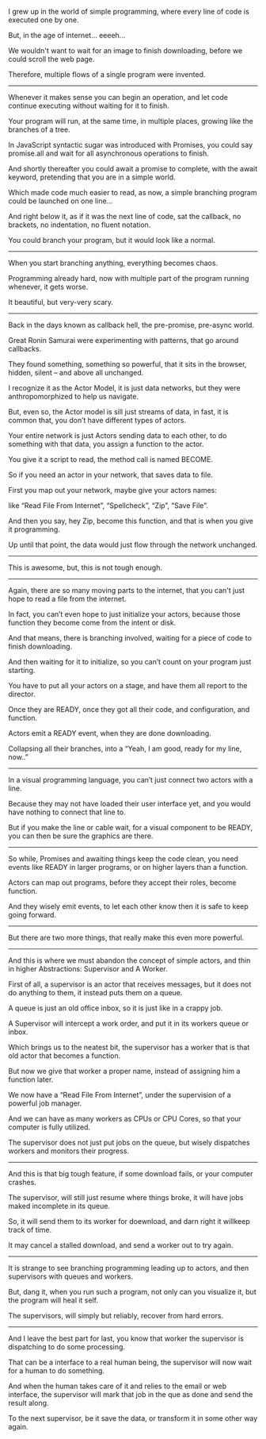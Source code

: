 I grew up in the world of simple programming,
where every line of code is executed one by one.

But,
in the age of internet… eeeeh...

We wouldn't want to wait for an image to finish downloading,
before we could scroll the web page.

Therefore,
multiple flows of a single program were invented.

---

Whenever it makes sense you can begin an operation,
and let code continue executing without waiting for it to finish.

Your program will run, at the same time,
in multiple places, growing like the branches of a tree.

In JavaScript syntactic sugar was introduced with Promises,
you could say promise.all and wait for all asynchronous operations to finish.

And shortly thereafter you could await a promise to complete,
with the await keyword, pretending that you are in a simple world.

Which made code much easier to read,
as now, a simple branching program could be launched on one line…

And right below it, as if it was the next line of code,
sat the callback, no brackets, no indentation, no fluent notation.

You could branch your program,
but it would look like a normal.

---

When you start branching anything,
everything becomes chaos.

Programming already hard,
now with multiple part of the program running whenever, it gets worse.

It beautiful,
but very-very scary.

---

Back in the days known as callback hell,
the pre-promise, pre-async world.

Great Ronin Samurai were experimenting with patterns,
that go around callbacks.

They found something, something so powerful,
that it sits in the browser, hidden, silent – and above all unchanged.

I recognize it as the Actor Model,
it is just data networks, but they were anthropomorphized to help us navigate.

But, even so, the Actor model is sill just streams of data,
in fast, it is common that, you don’t have different types of actors.

Your entire network is just Actors sending data to each other,
to do something with that data, you assign a function to the actor.

You give it a script to read,
the method call is named BECOME.

So if you need an actor in your network,
that saves data to file.

First you map out your network,
maybe give your actors names:

like “Read File From Internet”, “Spellcheck”, “Zip”,
“Save File”.

And then you say, hey Zip,
become this function, and that is when you give it programming.

Up until that point,
the data would just flow through the network unchanged.

---

This is awesome,
but, this is not tough enough.

---

Again, there are so many moving parts to the internet,
that you can't just hope to read a file from the internet.

In fact, you can’t even hope to just initialize your actors,
because those function they become come from the intent or disk.

And that means, there is branching involved,
waiting for a piece of code to finish downloading.

And then waiting for it to initialize,
so you can’t count on your program just starting.

You have to put all your actors on a stage,
and have them all report to the director.

Once they are READY, once they got all their code,
and configuration, and function.

Actors emit a READY event,
when they are done downloading.

Collapsing all their branches,
into a “Yeah, I am good, ready for my line, now..”

---

In a visual programming language,
you can’t just connect two actors with a line.

Because they may not have loaded their user interface yet,
and you would have nothing to connect that line to.

But if you make the line or cable wait,
for a visual component to be READY, you can then be sure the graphics are there.

---

So while, Promises and awaiting things keep the code clean,
you need events like READY in larger programs, or on higher layers than a function.

Actors can map out programs,
before they accept their roles, become function.

And they wisely emit events,
to let each other know then it is safe to keep going forward.

---

But there are two more things,
that really make this even more powerful.

---

And this is where we must abandon the concept of simple actors,
and thin in higher Abstractions: Supervisor and A Worker.

First of all, a supervisor is an actor that receives messages,
but it does not do anything to them, it instead puts them on a queue.

A queue is just an old office inbox,
so it is just like in a crappy job.

A Supervisor will intercept a work order,
and put it in its workers queue or inbox.

Which brings us to the neatest bit,
the supervisor has a worker that is that old actor that becomes a function.

But now we give that worker a proper name,
instead of assigning him a function later.

We now have a “Read File From Internet”,
under the supervision of a powerful job manager.

And we can have as many workers as CPUs or CPU Cores,
so that your computer is fully utilized.

The supervisor does not just put jobs on the queue,
but wisely dispatches workers and monitors their progress.

---

And this is that big tough feature,
if some download fails, or your computer crashes.

The supervisor, will still just resume where things broke,
it will have jobs maked incomplete in its queue.

So, it will send them to its worker for doewnload,
and darn right it willkeep track of time.

It may cancel a stalled download,
and send a worker out to try again.

---

It is strange to see branching programming leading up to actors,
and then supervisors with queues and workers.

But, dang it, when you run such a program,
not only can you visualize it, but the program will heal it self.

The supervisors, will simply but reliably,
recover from hard errors.

---

And I leave the best part for last,
you know that worker the supervisor is dispatching to do some processing.

That can be a interface to a real human being,
the supervisor will now wait for a human to do something.

And when the human takes care of it and relies to the email or web interface,
the supervisor will mark that job in the que as done and send the result along.

To the next supervisor, be it save the data,
or transform it in some other way again.
